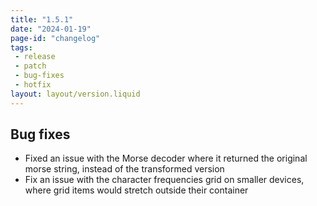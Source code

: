 ```yaml
---
title: "1.5.1"
date: "2024-01-19"
page-id: "changelog"
tags: 
 - release
 - patch
 - bug-fixes
 - hotfix
layout: layout/version.liquid
---
```

## Bug fixes
- Fixed an issue with the Morse decoder where it returned the original morse string, instead of the transformed version
- Fix an issue with the character frequencies grid on smaller devices, where grid items would stretch outside their container
